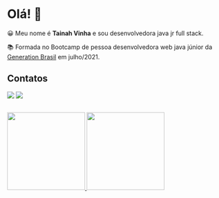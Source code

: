 <h1>Olá! 👋</h1> 

😀 Meu nome é <b>Tainah Vinha</b> e sou desenvolvedora java jr full stack.

📚 Formada no Bootcamp de pessoa desenvolvedora web java júnior da <a href="https://brazil.generation.org/" target="_blank"> Generation Brasil</a> em julho/2021.

<h2>Contatos</h2>
  
<div> 
  <a href = "mailto:tainah.vinha@gmail.com"><img src="https://img.shields.io/badge/-Gmail-%23333?style=for-the-badge&logo=gmail&logoColor=white" target="_blank"></a>
  <a href="https://www.linkedin.com/in/tainahvinha" target="_blank"><img src="https://img.shields.io/badge/-LinkedIn-%230077B5?style=for-the-badge&logo=linkedin&logoColor=white"     target="_blank"></a>  
</div>

##
<div>
  <a href="https://github.com/tainahvinha">
  <img height="180em" src="https://github-readme-stats.vercel.app/api?username=tainahvinha&show_icons=true&theme=tokyonight&include_all_commits=true&count_private=true"/>
  <img height="180em" src="https://github-readme-stats.vercel.app/api/top-langs/?username=tainahvinha&layout=compact&langs_count=7&theme=tokyonight"/>
</div>
